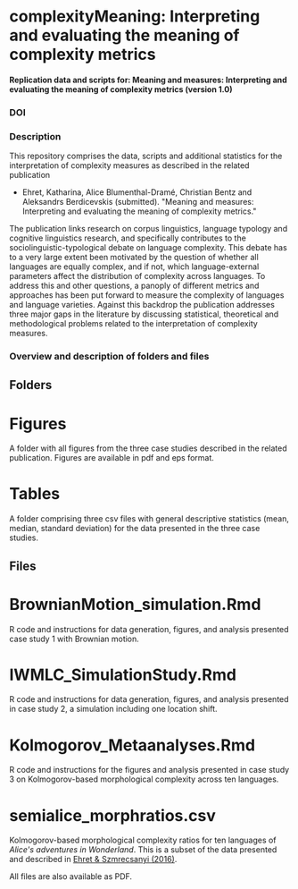 # complexityMeaning: Interpreting and evaluating the meaning of complexity metrics

#### Replication data and scripts for: Meaning and measures: Interpreting and evaluating the meaning of complexity metrics (version 1.0)

### DOI


### Description

This repository comprises the data, scripts and additional statistics for the interpretation of complexity measures as described in the related publication

* Ehret, Katharina, Alice Blumenthal-Dramé, Christian Bentz and Aleksandrs Berdicevskis (submitted). "Meaning and measures: Interpreting and evaluating the meaning of complexity metrics." 

The publication links research on corpus linguistics, language typology and cognitive linguistics research, and specifically contributes to the sociolinguistic-typological debate on language complexity. This debate has to a very large extent been motivated by the question of whether all languages are equally complex, and if not, which language-external parameters affect the distribution of complexity across languages. To address this and other questions, a panoply of different metrics and approaches has been put forward to measure the complexity of languages and language varieties. Against this backdrop the publication addresses three major gaps in the literature by discussing statistical, theoretical and methodological problems related to the interpretation of complexity measures.


### Overview and description of folders and files

## Folders

# Figures

A folder with all figures from the three case studies described in the related publication. Figures are available in pdf and eps format.

# Tables

A folder comprising three csv files with general descriptive statistics (mean, median, standard deviation) for the data presented in the three case studies. 

## Files 

# BrownianMotion_simulation.Rmd

R code and instructions for data generation, figures, and analysis presented case study 1 with Brownian motion.

# IWMLC_SimulationStudy.Rmd

R code and instructions for data generation, figures, and analysis presented in case study 2, a simulation including one location shift.

# Kolmogorov_Metaanalyses.Rmd

R code and instructions for the figures and analysis presented in case study 3 on Kolmogorov-based morphological complexity across ten languages. 

# semialice_morphratios.csv

Kolmogorov-based morphological complexity ratios for ten languages of *Alice's adventures in Wonderland*. This is a subset of the data presented and described in [Ehret & Szmrecsanyi (2016)](http://www.benszm.net/omnibuslit/Ehret_Szmrecsanyi_2016_proofs.pdf).


All files are also available as PDF.




